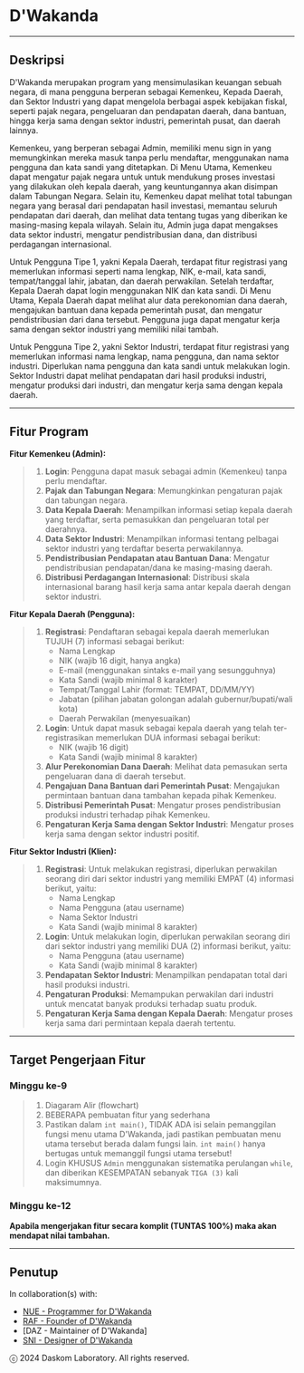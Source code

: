 # D'Wakanda

---

## Deskripsi

D'Wakanda merupakan program yang mensimulasikan keuangan sebuah negara, di mana pengguna berperan sebagai Kemenkeu, Kepada Daerah, dan Sektor Industri yang dapat mengelola berbagai aspek kebijakan fiskal, seperti pajak negara, pengeluaran dan pendapatan daerah, dana bantuan, hingga kerja sama dengan sektor industri, pemerintah pusat, dan daerah lainnya.

Kemenkeu, yang berperan sebagai Admin, memiliki menu sign in yang memungkinkan mereka masuk tanpa perlu mendaftar, menggunakan nama pengguna dan kata sandi yang ditetapkan. Di Menu Utama, Kemenkeu dapat mengatur pajak negara untuk untuk mendukung proses investasi yang dilakukan oleh kepala daerah, yang keuntungannya akan disimpan dalam Tabungan Negara. Selain itu, Kemenkeu dapat melihat total tabungan negara yang berasal dari pendapatan hasil investasi, memantau seluruh pendapatan dari daerah, dan melihat data tentang tugas yang diberikan ke masing-masing kepala wilayah. Selain itu, Admin juga dapat mengakses data sektor industri, mengatur pendistribusian dana, dan distribusi perdagangan internasional.

Untuk Pengguna Tipe 1, yakni Kepala Daerah, terdapat fitur registrasi yang memerlukan informasi seperti nama lengkap, NIK, e-mail, kata sandi, tempat/tanggal lahir, jabatan, dan daerah perwakilan. Setelah terdaftar, Kepala Daerah dapat login menggunakan NIK dan kata sandi. Di Menu Utama, Kepala Daerah dapat melihat alur data perekonomian dana daerah, mengajukan bantuan dana kepada pemerintah pusat, dan mengatur pendistribusian dari dana tersebut. Pengguna juga dapat mengatur kerja sama dengan sektor industri yang memiliki nilai tambah.

Untuk Pengguna Tipe 2, yakni Sektor Industri, terdapat fitur registrasi yang memerlukan informasi nama lengkap, nama pengguna, dan nama sektor industri. Diperlukan nama pengguna dan kata sandi untuk melakukan login. Sektor Industri dapat melihat pendapatan dari hasil produksi industri, mengatur produksi dari industri, dan mengatur kerja sama dengan kepala daerah.

---

## Fitur Program

**Fitur Kemenkeu (Admin):**

> 1) **Login**: Pengguna dapat masuk sebagai admin (Kemenkeu) tanpa perlu mendaftar.
> 2) **Pajak dan Tabungan Negara**: Memungkinkan pengaturan pajak dan tabungan negara.
> 3) **Data Kepala Daerah**: Menampilkan informasi setiap kepala daerah yang terdaftar, serta pemasukkan dan pengeluaran total per daerahnya.
> 4) **Data Sektor Industri**: Menampilkan informasi tentang pelbagai sektor industri yang terdaftar beserta perwakilannya.
> 5) **Pendistribusian Pendapatan atau Bantuan Dana**: Mengatur pendistribusian pendapatan/dana ke masing-masing daerah.
> 6) **Distribusi Perdagangan Internasional**: Distribusi skala internasional barang hasil kerja sama antar kepala daerah dengan sektor industri.

**Fitur Kepala Daerah (Pengguna):**

> 1) **Registrasi**: Pendaftaran sebagai kepala daerah memerlukan TUJUH (7) informasi sebagai berikut:
>     - Nama Lengkap
>     - NIK (wajib 16 digit, hanya angka)
>     - E-mail (menggunakan sintaks e-mail yang sesungguhnya)
>     - Kata Sandi (wajib minimal 8 karakter)
>     - Tempat/Tanggal Lahir (format: TEMPAT, DD/MM/YY)
>     - Jabatan (pilihan jabatan golongan adalah gubernur/bupati/wali kota)
>     - Daerah Perwakilan (menyesuaikan)
> 2) **Login**: Untuk dapat masuk sebagai kepala daerah yang telah ter-registrasikan memerlukan DUA  informasi sebagai berikut:
>     - NIK (wajib 16 digit)
>     - Kata Sandi (wajib minimal 8 karakter)
> 3) **Alur Perekonomian Dana Daerah**: Melihat data pemasukan serta pengeluaran dana di daerah tersebut.
> 4) **Pengajuan Dana Bantuan dari Pemerintah Pusat**: Mengajukan permintaan bantuan dana tambahan kepada pihak Kemenkeu.
> 5) **Distribusi Pemerintah Pusat**: Mengatur proses pendistribusian produksi industri terhadap pihak Kemenkeu.
> 6) **Pengaturan Kerja Sama dengan Sektor Industri**: Mengatur proses kerja sama dengan sektor industri positif.

**Fitur Sektor Industri (Klien):**

> 1) **Registrasi**: Untuk melakukan registrasi, diperlukan perwakilan seorang diri dari sektor industri yang memiliki EMPAT (4) informasi berikut, yaitu:
>     - Nama Lengkap
>     - Nama Pengguna (atau username)
>     - Nama Sektor Industri
>     - Kata Sandi (wajib minimal 8 karakter)
> 2) **Login**: Untuk melakukan login, diperlukan perwakilan seorang diri dari sektor industri yang memiliki DUA (2) informasi berikut, yaitu:
>     - Nama Pengguna (atau username)
>     - Kata Sandi (wajib minimal 8 karakter)
> 3) **Pendapatan Sektor Industri**: Menampilkan pendapatan total dari hasil produksi industri.
> 4) **Pengaturan Produksi**: Memampukan perwakilan dari industri untuk mencatat banyak produksi terhadap suatu produk.
> 5) **Pengaturan Kerja Sama dengan Kepala Daerah**: Mengatur proses kerja sama dari permintaan kepala daerah tertentu.

---

## Target Pengerjaan Fitur

### Minggu ke-9

> 1) Diagaram Alir (flowchart)
> 2) BEBERAPA pembuatan fitur yang sederhana
> 3) Pastikan dalam `int main()`, TIDAK ADA isi selain pemanggilan fungsi menu utama D'Wakanda, jadi pastikan pembuatan menu utama tersebut berada dalam fungsi lain. `int main()` hanya bertugas untuk memanggil fungsi utama tersebut!
> 4) Login KHUSUS `Admin` menggunakan sistematika perulangan `while`, dan diberikan KESEMPATAN sebanyak `TIGA (3)` kali maksimumnya.

### Minggu ke-12

**Apabila mengerjakan fitur secara komplit (TUNTAS 100%) maka akan mendapat nilai tambahan.**

---

## Penutup

In collaboration(s) with:

- [NUE - Programmer for D'Wakanda](https://github.com/EintsWaveX)
- [RAF - Founder of D'Wakanda](https://github.com/fhanyuh)
- [DAZ - Maintainer of D'Wakanda]
- [SNI - Designer of D'Wakanda](https://github.com/stevanniep)

ⓒ 2024 Daskom Laboratory. All rights reserved.
